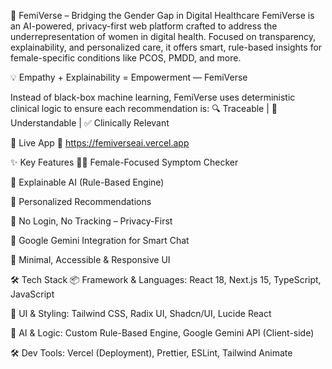   🌸 FemiVerse – Bridging the Gender Gap in Digital Healthcare
FemiVerse is an AI-powered, privacy-first web platform crafted to address the underrepresentation of women in digital health. Focused on transparency, explainability, and personalized care, it offers smart, rule-based insights for female-specific conditions like PCOS, PMDD, and more.

💡 Empathy + Explainability = Empowerment
— FemiVerse

Instead of black-box machine learning, FemiVerse uses deterministic clinical logic to ensure each recommendation is:
🔍 Traceable | 💬 Understandable | ✅ Clinically Relevant

🚀 Live App
🔗 https://femiverseai.vercel.app


✨ Key Features
👩‍⚕️ Female-Focused Symptom Checker

🧠 Explainable AI (Rule-Based Engine)

📝 Personalized Recommendations

🔐 No Login, No Tracking – Privacy-First

🤖 Google Gemini Integration for Smart Chat

🎨 Minimal, Accessible & Responsive UI

🛠️ Tech Stack
📦 Framework & Languages:
React 18, Next.js 15, TypeScript, JavaScript

🎨 UI & Styling:
Tailwind CSS, Radix UI, Shadcn/UI, Lucide React

🤖 AI & Logic:
Custom Rule-Based Engine, Google Gemini API (Client-side)

🛠️ Dev Tools:
Vercel (Deployment), Prettier, ESLint, Tailwind Animate

